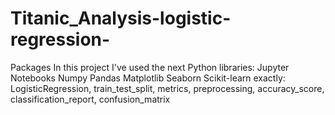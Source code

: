 # Titanic_Analysis-logistic-regression-

Packages 
In this project I've used the next Python libraries:
Jupyter Notebooks
Numpy
Pandas
Matplotlib
Seaborn
Scikit-learn exactly: LogisticRegression, train_test_split, metrics, preprocessing, accuracy_score, classification_report, confusion_matrix
